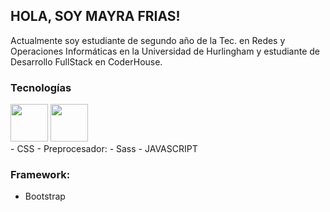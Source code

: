## HOLA, SOY MAYRA FRIAS!
Actualmente soy estudiante de segundo año de la Tec. en Redes y Operaciones Informáticas en la Universidad de Hurlingham y estudiante de Desarrollo FullStack en CoderHouse.

### **Tecnologías**
<div>
   <picture>
   <img height=60px src="https://user-images.githubusercontent.com/91628860/272631085-522234cd-d763-4770-9a25-9795fdad2d2b.png">
   <img height=60px src="https://user-images.githubusercontent.com/91628860/272634050-8faa5f00-47e3-4028-8b48-0bd0904444e8.png">
   </picture>
</div>
- CSS
   - Preprocesador:
       - Sass
- JAVASCRIPT

### **Framework:**
- Bootstrap
  


